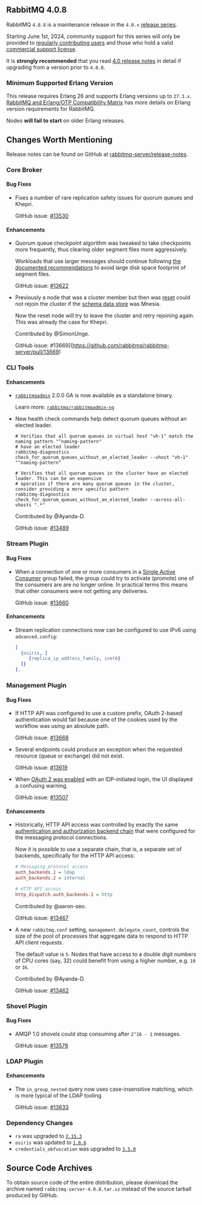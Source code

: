 ## RabbitMQ 4.0.8

RabbitMQ `4.0.8` is a maintenance release in the `4.0.x` [release series](https://www.rabbitmq.com/release-information).

Starting June 1st, 2024, community support for this series will only be provided to [regularly contributing users](https://github.com/rabbitmq/rabbitmq-server/blob/main/COMMUNITY_SUPPORT.md) and those
who hold a valid [commercial support license](https://tanzu.vmware.com/rabbitmq/oss).

It is **strongly recommended** that you read [4.0 release notes](https://github.com/rabbitmq/rabbitmq-server/releases/tag/v4.0.1)
in detail if upgrading from a version prior to `4.0.0`.


### Minimum Supported Erlang Version

This release requires Erlang 26 and supports Erlang versions up to `27.3.x`.
[RabbitMQ and Erlang/OTP Compatibility Matrix](https://www.rabbitmq.com/docs/which-erlang) has more details on
Erlang version requirements for RabbitMQ.

Nodes **will fail to start** on older Erlang releases.


## Changes Worth Mentioning

Release notes can be found on GitHub at [rabbitmq-server/release-notes](https://github.com/rabbitmq/rabbitmq-server/tree/v4.0.x/release-notes).

### Core Broker

#### Bug Fixes

 * Fixes a number of rare replication safety issues for quorum queues and Khepri.
 
   GitHub issue: [#13530](https://github.com/rabbitmq/rabbitmq-server/pull/13530)

#### Enhancements

 * Quorum queue checkpoint algorithm was tweaked to take checkpoints more frequently, thus
   clearing older segment files more aggressively.
   
   Workloads that use larger messages should continue following [the documented recommendations](https://www.rabbitmq.com/docs/quorum-queues#performance-tuning-large-messages) to
   avoid large disk space footprint of segment files.
   
   GitHub issue: [#13622](https://github.com/rabbitmq/rabbitmq-server/pull/13622)

 * Previously a node that was a cluster member but then was [reset](https://www.rabbitmq.com/docs/clustering#restarting-with-hostname-changes) could not
   rejoin the cluster if the [schema data store](https://www.rabbitmq.com/docs/metadata-store) was Mnesia.
   
   Now the reset node will try to leave the cluster and retry rejoining again.
   This was already the case for Khepri.
   
   Contributed by @SimonUnge.

   GitHub issue: #13669](https://github.com/rabbitmq/rabbitmq-server/pull/13669)


### CLI Tools

#### Enhancements

 * [`rabbitmqadmin`](https://www.rabbitmq.com/docs/management-cli) 2.0.0 GA is now available as a standalone binary.
 
   Learn more: [`rabbitmq/rabbitmqadmin-ng`](https://github.com/rabbitmq/rabbitmqadmin-ng)

  * New health check commands help detect quorum queues without an elected leader.
 
    ```shell
    # Verifies that all quorum queues in virtual host "vh-1" match the naming pattern "^naming-pattern"
    # have an elected leader
    rabbitmq-diagnostics check_for_quorum_queues_without_an_elected_leader --vhost "vh-1" "^naming-pattern"
    
    # Verifies that all quorum queues in the cluster have an elected leader. This can be an expensive
    # operation if there are many quorum queues in the cluster, consider providing a more specific pattern
    rabbitmq-diagnostics check_for_quorum_queues_without_an_elected_leader --across-all-vhosts ".*"
    ```
    
    Contributed by @Ayanda-D.
    
    GitHub issue: [#13489](https://github.com/rabbitmq/rabbitmq-server/pull/13489/)


### Stream Plugin

#### Bug Fixes

 * When a connection of one or more consumers in a [Single Active Consumer](https://www.rabbitmq.com/docs/streams#single-active-consumer) group failed,
   the group could try to activate (promote) one of the consumers are are no longer online. In practical terms
   this means that other consumers were not getting any deliveries.
   
   GitHub issue: [#13660](https://github.com/rabbitmq/rabbitmq-server/pull/13660)

#### Enhancements

 * Stream replication connections now can be configured to use IPv6 using `advanced.config`:
 
   ```erl
   [
     {osiris, [
        {replica_ip_address_family, inet6}
     ]}
   ].
   ```


### Management Plugin

#### Bug Fixes

 * If HTTP API was configured to use a custom prefix, OAuth 2-based authentication would fail
   because one of the cookies used by the workflow was using an absolute path.

   GitHub issue: [#13668](https://github.com/rabbitmq/rabbitmq-server/pull/13668)

 * Several endpoints could produce an exception when the requested resource (queue or exchange) did not exist.

   GitHub issue: [#13619](https://github.com/rabbitmq/rabbitmq-server/pull/13619)

 * When [OAuth 2 was enabled](https://www.rabbitmq.com/docs/oauth2) with an IDP-initiated login,
   the UI displayed a confusing warning.
   
   GitHub issue: [#13507](https://github.com/rabbitmq/rabbitmq-server/pull/13507)

#### Enhancements

 * Historically, HTTP API access was controlled by exactly the same [authentication and authorization backend chain]()
   that were configured for the messaging protocol connections.
   
   Now it is possible to use a separate chain, that is, a separate set of backends, specifically for the HTTP API access:
   
   ```ini
   # Messaging protocol access
   auth_backends.1 = ldap
   auth_backends.2 = internal
   
   # HTTP API access
   http_dispatch.auth_backends.1 = http
   ```
   
   Contributed by @aaron-seo.
   
   GitHub issue: [#13467](https://github.com/rabbitmq/rabbitmq-server/pull/13467)

 * A new `rabbitmq.conf` setting, `management.delegate_count`, controls the size of the pool of processes
   that aggregate data to respond to HTTP API client requests.
   
   The default value is `5`. Nodes that have access to a double digit numbers of CPU cores (say, 32)
   could benefit from using a higher number, e.g. `10` or `16`.
   
   Contributed by @Ayanda-D.
   
   GitHub issue: [#13462](https://github.com/rabbitmq/rabbitmq-server/pull/13462)


### Shovel Plugin

#### Bug Fixes

 * AMQP 1.0 shovels could stop consuming after `2^16 - 1` messages.
 
   GitHub issue: [#13578](https://github.com/rabbitmq/rabbitmq-server/pull/13578)


### LDAP Plugin

#### Enhancements

 * The `in_group_nested` query now uses case-insensitive matching, which is more typical of the LDAP tooling.

   GitHub issue: [#13633](https://github.com/rabbitmq/rabbitmq-server/pull/13633)


### Dependency Changes

 * `ra` was upgraded to [`2.15.3`](https://github.com/rabbitmq/ra/releases)
 * `osiris` was updated to [`1.8.6`](https://github.com/rabbitmq/osiris/releases) 
 * `credentials_obfuscation` was upgraded to [`3.5.0`](https://github.com/rabbitmq/credentials-obfuscation/releases)


## Source Code Archives

To obtain source code of the entire distribution, please download the archive named `rabbitmq-server-4.0.8.tar.xz`
instead of the source tarball produced by GitHub.
